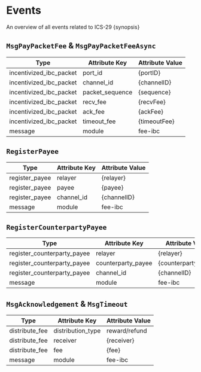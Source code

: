 <!--
order: 5
-->

# Events

An overview of all events related to ICS-29 {synopsis}

## `MsgPayPacketFee` & `MsgPayPacketFeeAsync`

| Type                    | Attribute Key   | Attribute Value |
| ----------------------- | --------------- | --------------- |
| incentivized_ibc_packet | port_id         | {portID}        |
| incentivized_ibc_packet | channel_id      | {channelID}     |
| incentivized_ibc_packet | packet_sequence | {sequence}      |
| incentivized_ibc_packet | recv_fee        | {recvFee}       |
| incentivized_ibc_packet | ack_fee         | {ackFee}        |
| incentivized_ibc_packet | timeout_fee     | {timeoutFee}    |
| message                 | module          | fee-ibc         |

## `RegisterPayee`

| Type           | Attribute Key | Attribute Value |
| -------------- | ------------- | --------------- |
| register_payee | relayer       | {relayer}       |
| register_payee | payee         | {payee}         |
| register_payee | channel_id    | {channelID}     |
| message        | module        | fee-ibc         |

## `RegisterCounterpartyPayee`

| Type                        | Attribute Key      | Attribute Value     |
| --------------------------- | ------------------ | ------------------- |
| register_counterparty_payee | relayer            | {relayer}           |
| register_counterparty_payee | counterparty_payee | {counterpartyPayee} |
| register_counterparty_payee | channel_id         | {channelID}         |
| message                     | module             | fee-ibc             |

## `MsgAcknowledgement` & `MsgTimeout`

| Type           | Attribute Key      | Attribute Value     |
| ---------------| ------------------ | ------------------- |
| distribute_fee | distribution_type  | reward/refund       |
| distribute_fee | receiver           | {receiver}          |
| distribute_fee | fee                | {fee}               |
| message        | module             | fee-ibc             |
